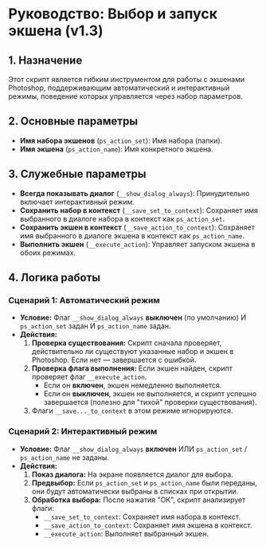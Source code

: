 # Руководство: Выбор и запуск экшена (v1.3)

## 1. Назначение
Этот скрипт является гибким инструментом для работы с экшенами Photoshop, поддерживающим автоматический и интерактивный режимы, поведение которых управляется через набор параметров.

## 2. Основные параметры
- **Имя набора экшенов** (`ps_action_set`): Имя набора (папки).
- **Имя экшена** (`ps_action_name`): Имя конкретного экшена.

## 3. Служебные параметры
- **Всегда показывать диалог** (`__show_dialog_always`): Принудительно включает интерактивный режим.
- **Сохранить набор в контекст** (`__save_set_to_context`): Сохраняет имя выбранного в диалоге набора в контекст как `ps_action_set`.
- **Сохранить экшен в контекст** (`__save_action_to_context`): Сохраняет имя выбранного в диалоге экшена в контекст как `ps_action_name`.
- **Выполнить экшен** (`__execute_action`): Управляет запуском экшена в обоих режимах.

## 4. Логика работы

### Сценарий 1: Автоматический режим
- **Условие:** Флаг `__show_dialog_always` **выключен** (по умолчанию) И `ps_action_set` задан И `ps_action_name` задан.
- **Действия:**
    1.  **Проверка существования:** Скрипт сначала проверяет, действительно ли существуют указанные набор и экшен в Photoshop. Если нет — завершается с ошибкой.
    2.  **Проверка флага выполнения:** Если экшен найден, скрипт проверяет флаг `__execute_action`.
        -   Если он **включен**, экшен немедленно выполняется.
        -   Если он **выключен**, экшен не выполняется, и скрипт успешно завершается (полезно для "тихой" проверки существования).
    3.  Флаги `__save..._to_context` в этом режиме игнорируются.

### Сценарий 2: Интерактивный режим
- **Условие:** Флаг `__show_dialog_always` **включен** ИЛИ `ps_action_set` / `ps_action_name` не заданы.
- **Действия:**
    1.  **Показ диалога:** На экране появляется диалог для выбора.
    2.  **Предвыбор:** Если `ps_action_set` и `ps_action_name` были переданы, они будут автоматически выбраны в списках при открытии.
    3.  **Обработка выбора:** После нажатия "ОК", скрипт анализирует флаги:
        - `__save_set_to_context`: Сохраняет имя набора в контекст.
        - `__save_action_to_context`: Сохраняет имя экшена в контекст.
        - `__execute_action`: Выполняет выбранный экшен.